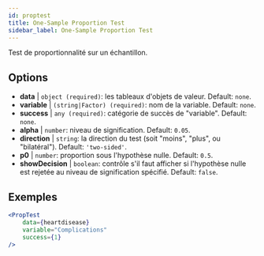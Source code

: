 ```yaml
---
id: proptest
title: One-Sample Proportion Test
sidebar_label: One-Sample Proportion Test
---
```


Test de proportionnalité sur un échantillon.

## Options

* __data__ | `object (required)`: les tableaux d'objets de valeur. Default: `none`.
* __variable__ | `(string|Factor) (required)`: nom de la variable. Default: `none`.
* __success__ | `any (required)`: catégorie de succès de "variable". Default: `none`.
* __alpha__ | `number`: niveau de signification. Default: `0.05`.
* __direction__ | `string`: la direction du test (soit "moins", "plus", ou "bilatéral"). Default: `'two-sided'`.
* __p0__ | `number`: proportion sous l'hypothèse nulle. Default: `0.5`.
* __showDecision__ | `boolean`: contrôle s'il faut afficher si l'hypothèse nulle est rejetée au niveau de signification spécifié. Default: `false`.


## Exemples

```jsx live
<PropTest
    data={heartdisease} 
    variable="Complications"
    success={1}
/>
```
